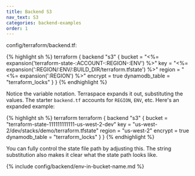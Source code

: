 ```yaml
---
title: Backend S3
nav_text: S3
categories: backend-examples
order: 1
---
```


config/terraform/backend.tf:

{% highlight sh %}
terraform {
  backend "s3" {
    bucket = "<%= expansion('terraform-state-:ACCOUNT-:REGION-:ENV') %>"
    key = "<%= expansion(':REGION/:ENV/:BUILD_DIR/terraform.tfstate') %>"
    region = "<%= expansion(':REGION') %>"
    encrypt = true
    dynamodb_table = "terraform_locks"
  }
}
{% endhighlight %}

Notice the variable notation. Terraspace expands it out, substituting the values. The starter `backend.tf`
         accounts for `REGION`, `ENV`, etc. Here's an expanded example:

{% highlight sh %}
terraform
  terraform {
    backend "s3" {
    bucket = "terraform-state-111111111111-us-west-2-dev"
    key = "us-west-2/dev/stacks/demo/terraform.tfstate"
    region = "us-west-2"
    encrypt = true
    dynamodb_table = "terraform_locks"
  }
}
{% endhighlight %}

You can fully control the state file path by adjusting this. The string substitution also makes it clear what
         the state path looks like.

{% include config/backend/env-in-bucket-name.md %}
